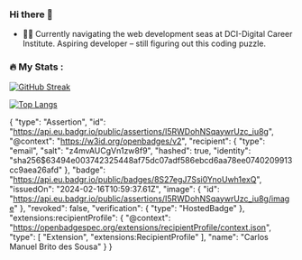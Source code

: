 ### Hi there 👋

- 👨‍💻 Currently navigating the web development seas at DCI-Digital Career Institute. Aspiring developer – still figuring out this coding puzzle.



### :fire: My Stats :


[![GitHub Streak](http://github-readme-streak-stats.herokuapp.com?user=Cmbs86&theme=dark&background=000000)](https://git.io/streak-stats)


[![Top Langs](https://github-readme-stats.vercel.app/api/top-langs/?username=Cmbs86&layout=compact&theme=vision-friendly-dark)](https://github.com/anuraghazra/github-readme-stats)


{
  "type": "Assertion",
  "id": "https://api.eu.badgr.io/public/assertions/I5RWDohNSqaywrUzc_iu8g",
  "@context": "https://w3id.org/openbadges/v2",
  "recipient": {
    "type": "email",
    "salt": "z4mvAUCgVn1zw8f9",
    "hashed": true,
    "identity": "sha256$63494e003742325448af75dc07adf586ebcd6aa78ee0740209913cc9aea26afd"
  },
  "badge": "https://api.eu.badgr.io/public/badges/8S27egJ7Ssi0YnoUwh1exQ",
  "issuedOn": "2024-02-16T10:59:37.61Z",
  "image": {
    "id": "https://api.eu.badgr.io/public/assertions/I5RWDohNSqaywrUzc_iu8g/image"
  },
  "revoked": false,
  "verification": {
    "type": "HostedBadge"
  },
  "extensions:recipientProfile": {
    "@context": "https://openbadgespec.org/extensions/recipientProfile/context.json",
    "type": [
      "Extension",
      "extensions:RecipientProfile"
    ],
    "name": "Carlos Manuel Brito des Sousa"
  }
}








<!--
**Cmbs86/Cmbs86** is a ✨ _special_ ✨ repository because its `README.md` (this file) appears on your GitHub profile.

Here are some ideas to get you started:


- 🌱 I’m currently learning ...
- 👯 I’m looking to collaborate on ...
- 🤔 I’m looking for help with ...
- 💬 Ask me about ...
- 📫 How to reach me: ...
- 😄 Pronouns: ...
- ⚡ Fun fact: ...
-->
